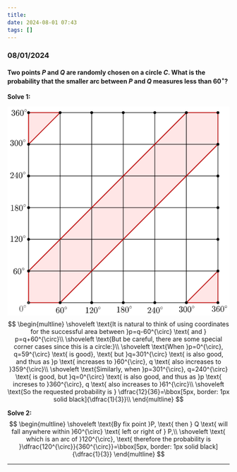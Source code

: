 ```yaml
---
title:
date: 2024-08-01 07:43
tags: []
---
```


### 08/01/2024

#### Two points $P$ and $Q$ are randomly chosen on a circle $C$. What is the probability that the smaller arc between $P$ and $Q$ measures less than $60^\circ$?

**Solve 1:**

![image-20240801081312884](/assets/images/2024/image-20240801081312884.png)
$$
\begin{multline}
\shoveleft \text{It is natural to think of using coordinates for the successful area between }p=q-60^{\circ} \text{ and } p=q+60^{\circ}\\
\shoveleft \text{But be careful, there are some special corner cases since this is a circle:}\\
\shoveleft \text{When }p=0^{\circ}, q=59^{\circ} \text{ is good}, \text{ but }q=301^{\circ} \text{ is also good, and thus as }p \text{ increases to }60^{\circ}, q \text{ also increases to }359^{\circ}\\
\shoveleft \text{Similarly, when }p=301^{\circ}, q=240^{\circ} \text{ is good, but }q=0^{\circ} \text{ is also good, and thus as }p \text{ increses to }360^{\circ}, q \text{ also increases to }61^{\circ}\\
\shoveleft \text{So the requested probability is } \dfrac{12}{36}=\bbox[5px, border: 1px solid black]{\dfrac{1}{3}}\\
\end{multline}
$$

**Solve 2:**
$$
\begin{multline}
\shoveleft \text{By fix point }P, \text{ then } Q \text{ will fall anywhere within }60^{\circ} \text{ left or right of } P,\\
\shoveleft \text{ which is an arc of }120^{\circ}, \text{ therefore the probability is }\dfrac{120^{\circ}}{360^{\circ}}=\bbox[5px, border: 1px solid black]{\dfrac{1}{3}}
\end{multline}
$$

---
